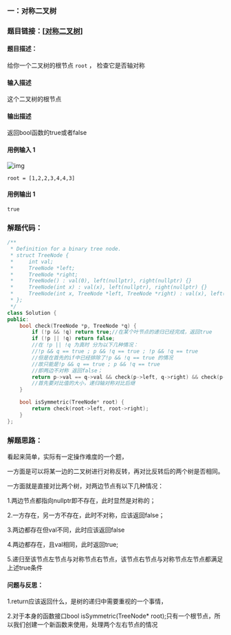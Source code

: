 ### 一：对称二叉树



### 题目链接：[[对称二叉树](https://leetcode.cn/problems/symmetric-tree/)]



#### 题目描述：

给你一个二叉树的根节点 `root` ， 检查它是否轴对称

#### 输入描述

这个二叉树的根节点

#### 输出描述

返回bool函数的true或者false

#### 用例输入 1

![img](https://pic.leetcode.cn/1698026966-JDYPDU-image.png)

```
root = [1,2,2,3,4,4,3]
```



#### 用例输出 1



```
true
```



### 解题代码：



```cpp
/**
 * Definition for a binary tree node.
 * struct TreeNode {
 *     int val;
 *     TreeNode *left;
 *     TreeNode *right;
 *     TreeNode() : val(0), left(nullptr), right(nullptr) {}
 *     TreeNode(int x) : val(x), left(nullptr), right(nullptr) {}
 *     TreeNode(int x, TreeNode *left, TreeNode *right) : val(x), left(left), right(right) {}
 * };
 */
class Solution {
public:
    bool check(TreeNode *p, TreeNode *q) {
        if (!p && !q) return true;//在某个叶节点的递归已经完成，返回true
        if (!p || !q) return false;
        //在 !p || !q 为真时 分为以下几种情况：
        //!p && q == true ; p && !q == true ; !p && !q == true 
        //但是在首先的if中已经排除了!p && !q == true 的情况
        //故只能是!p && q == true ; p && !q == true
        //即两边不对称 返回false；
        return p->val == q->val && check(p->left, q->right) && check(p->right, q->left);
        //首先要对比值的大小，递归轴对称对比后继
    }

    bool isSymmetric(TreeNode* root) {
        return check(root->left, root->right);
    }
};

```



### 解题思路：

看起来简单，实际有一定操作难度的一个题，

一方面是可以将某一边的二叉树进行对称反转，再对比反转后的两个树是否相同。

一方面就是直接对比两个树，对两边节点有以下几种情况：

1.两边节点都指向nullptr即不存在，此时显然是对称的；

2.一方存在，另一方不存在，此时不对称，应该返回false；

3.两边都存在但val不同，此时应该返回false

4.两边都存在，且val相同，此时返回true;

5.递归至该节点左节点与对称节点右节点，该节点右节点与对称节点左节点都满足上述true条件

#### 问题与反思：

1.return应该返回什么，是树的递归中需要重视的一个事情，

2.对于本身的函数接口bool isSymmetric(TreeNode* root);只有一个根节点，所以我们创建一个新函数来使用，处理两个左右节点的情况


